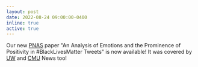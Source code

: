 ```yaml
---
layout: post
date: 2022-08-24 09:00:00-0400
inline: true
active: true
---
```

Our new [PNAS](https://pnas.org) paper "An Analysis of Emotions and the Prominence of Positivity in #BlackLivesMatter Tweets" is now available! It was covered by [UW](https://news.cs.washington.edu/2022/08/24/analysis-of-blacklivesmatter-social-media-content-points-to-the-power-of-positivity-in-online-activism-and-large-scale-social-movements/) and [CMU](https://www.cs.cmu.edu/news/2022/blm-tweets) News too! 